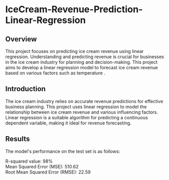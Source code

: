 # IceCream-Revenue-Prediction-Linear-Regression

## Overview
This project focuses on predicting ice cream revenue using linear regression. Understanding and predicting revenue is crucial for businesses in the ice cream industry for planning and decision-making. This project aims to develop a linear regression model to forecast ice cream revenue based on various factors such as temperature .

## Introduction
The ice cream industry relies on accurate revenue predictions for effective business planning. This project uses linear regression to model the relationship between ice cream revenue and various influencing factors. Linear regression is a suitable algorithm for predicting a continuous dependent variable, making it ideal for revenue forecasting.

## Results
The model's performance on the test set is as follows:

R-squared value: 98%  
Mean Squared Error (MSE): 510.62  
Root Mean Squared Error (RMSE): 22.59  
